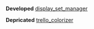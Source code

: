 **Developed**
[display_set_manager](https://github.com/barbatulum/display_set_manager)

**Depricated**
[trello_colorizer](https://github.com/barbatulum/trello_colorizer)

